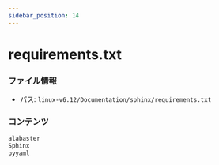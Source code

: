 ```yaml
---
sidebar_position: 14
---
```

# requirements.txt

### ファイル情報

- パス: `linux-v6.12/Documentation/sphinx/requirements.txt`

### コンテンツ

```txt
alabaster
Sphinx
pyyaml

```
